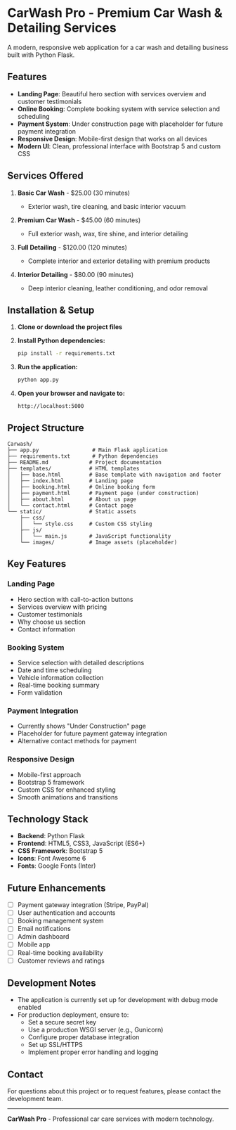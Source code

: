 # CarWash Pro - Premium Car Wash & Detailing Services

A modern, responsive web application for a car wash and detailing business built with Python Flask.

## Features

- **Landing Page**: Beautiful hero section with services overview and customer testimonials
- **Online Booking**: Complete booking system with service selection and scheduling
- **Payment System**: Under construction page with placeholder for future payment integration
- **Responsive Design**: Mobile-first design that works on all devices
- **Modern UI**: Clean, professional interface with Bootstrap 5 and custom CSS

## Services Offered

1. **Basic Car Wash** - $25.00 (30 minutes)
   - Exterior wash, tire cleaning, and basic interior vacuum

2. **Premium Car Wash** - $45.00 (60 minutes)
   - Full exterior wash, wax, tire shine, and interior detailing

3. **Full Detailing** - $120.00 (120 minutes)
   - Complete interior and exterior detailing with premium products

4. **Interior Detailing** - $80.00 (90 minutes)
   - Deep interior cleaning, leather conditioning, and odor removal

## Installation & Setup

1. **Clone or download the project files**

2. **Install Python dependencies:**
   ```bash
   pip install -r requirements.txt
   ```

3. **Run the application:**
   ```bash
   python app.py
   ```

4. **Open your browser and navigate to:**
   ```
   http://localhost:5000
   ```

## Project Structure

```
Carwash/
├── app.py                 # Main Flask application
├── requirements.txt       # Python dependencies
├── README.md             # Project documentation
├── templates/            # HTML templates
│   ├── base.html         # Base template with navigation and footer
│   ├── index.html        # Landing page
│   ├── booking.html      # Online booking form
│   ├── payment.html      # Payment page (under construction)
│   ├── about.html        # About us page
│   └── contact.html      # Contact page
└── static/               # Static assets
    ├── css/
    │   └── style.css     # Custom CSS styling
    ├── js/
    │   └── main.js       # JavaScript functionality
    └── images/           # Image assets (placeholder)
```

## Key Features

### Landing Page
- Hero section with call-to-action buttons
- Services overview with pricing
- Customer testimonials
- Why choose us section
- Contact information

### Booking System
- Service selection with detailed descriptions
- Date and time scheduling
- Vehicle information collection
- Real-time booking summary
- Form validation

### Payment Integration
- Currently shows "Under Construction" page
- Placeholder for future payment gateway integration
- Alternative contact methods for payment

### Responsive Design
- Mobile-first approach
- Bootstrap 5 framework
- Custom CSS for enhanced styling
- Smooth animations and transitions

## Technology Stack

- **Backend**: Python Flask
- **Frontend**: HTML5, CSS3, JavaScript (ES6+)
- **CSS Framework**: Bootstrap 5
- **Icons**: Font Awesome 6
- **Fonts**: Google Fonts (Inter)

## Future Enhancements

- [ ] Payment gateway integration (Stripe, PayPal)
- [ ] User authentication and accounts
- [ ] Booking management system
- [ ] Email notifications
- [ ] Admin dashboard
- [ ] Mobile app
- [ ] Real-time booking availability
- [ ] Customer reviews and ratings

## Development Notes

- The application is currently set up for development with debug mode enabled
- For production deployment, ensure to:
  - Set a secure secret key
  - Use a production WSGI server (e.g., Gunicorn)
  - Configure proper database integration
  - Set up SSL/HTTPS
  - Implement proper error handling and logging

## Contact

For questions about this project or to request features, please contact the development team.

---

**CarWash Pro** - Professional car care services with modern technology.
